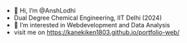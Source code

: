- 👋 Hi, I’m @AnshLodhi
- Dual Degree Chemical Engineering, IIT Delhi (2024)
- 👀 I’m interested in Webdevelopment and Data Analysis
- visit me on https://kanekiken1803.github.io/portfolio-web/


<!---
KanekiKen1803/KanekiKen1803 is a ✨ special ✨ repository because its `README.md` (this file) appears on your GitHub profile.
You can click the Preview link to take a look at your changes.
--->
